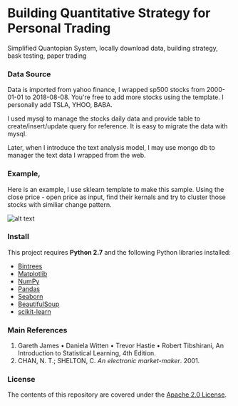 Building Quantitative Strategy for Personal Trading
==================
 
Simplified Quantopian System, locally download data, building strategy, bask testing, paper trading

### Data Source

Data is imported from yahoo finance, I wrapped sp500 stocks from 2000-01-01 to 2018-08-08. You're free to add more stocks using the template. I personally add TSLA, YHOO, BABA.

I used mysql to manage the stocks daily data and provide table to create/insert/update query for reference.
It is easy to migrate the data with mysql. 

Later, when I introduce the text analysis model, I may use mongo db to manager the text data I wrapped from the web.



### Example,
Here is an example, I use sklearn template to make this sample. Using the close price - open price as input, find their kernals and try to cluster those stocks with similiar change pattern.  

![alt text](https://lh3.googleusercontent.com/-6E-nUmRvrBI/W331bA8byHI/AAAAAAAA_dM/2JORMapWoyg76qIOqTJ3Ed9lW8wiJKoKwCL0BGAs/w530-d-h405-n-rw/download.png)


 
### Install
This project requires **Python 2.7** and the following Python libraries installed:

- [Bintrees](https://pypi.python.org/pypi/bintrees/2.0.2)
- [Matplotlib](http://matplotlib.org/)
- [NumPy](http://www.numpy.org/)
- [Pandas](http://pandas.pydata.org)
- [Seaborn](https://web.stanford.edu/~mwaskom/software/seaborn/)
- [BeautifulSoup](https://pypi.python.org/pypi/beautifulsoup4)
- [scikit-learn](https://pypi.org/project/scikit-learn/) 
 


 
### Main References
1. Gareth James • Daniela Witten • Trevor Hastie • Robert Tibshirani, An Introduction to
Statistical Learning, 4th Edition.
2. CHAN, N. T.; SHELTON, C. *An electronic market-maker*. 2001.

### License
The contents of this repository are covered under the [Apache 2.0 License](LICENSE.md).   
